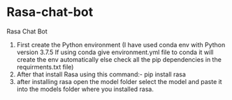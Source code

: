 # Rasa-chat-bot
Rasa Chat Bot

1. First create the Python environment (I have used conda env with Python version 3.7.5 If using conda give environment.yml file to conda it will create the env automatically else check all the pip dependencies in the requirments.txt file)
2. After that install Rasa using this command:- pip install rasa
3. after installing rasa open the model folder select the model and paste it into the models folder where you installed rasa.
